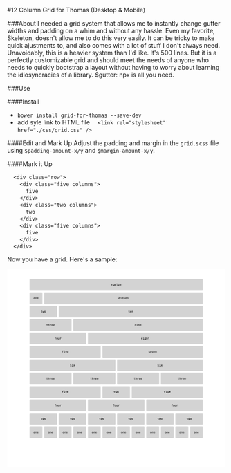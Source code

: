 #12 Column Grid for Thomas (Desktop & Mobile)

###About
I needed a grid system that allows me to instantly change gutter widths and padding on a whim and without any hassle. Even my favorite, Skeleton, doesn't allow me to do this very easily. It can be tricky to make quick ajustments to, and also comes with a lot of stuff I don't always need. Unavoidably, this is a heavier system than I'd like. It's 500 lines. But it is a perfectly customizable grid and should meet the needs of anyone who needs to quickly bootstrap a layout without having to worry about learning the idiosyncracies of a library. $gutter: npx is all you need.

###Use

####Install
 - `bower install grid-for-thomas --save-dev`
 - add syle link to HTML file `  <link rel="stylesheet" href="./css/grid.css" />`

####Edit and Mark Up
Adjust the padding and margin in the `grid.scss` file using `$padding-amount-x/y` and `$margin-amount-x/y`. 

####Mark it Up

```
  <div class="row">
    <div class="five columns">
      five
    </div>
    <div class="two columns">
      two
    </div>     
    <div class="five columns">
      five
    </div>
  </div>
```

Now you have a grid. Here's a sample:

![Sample grid image](./sample.png)
